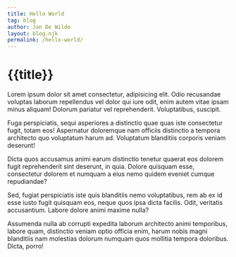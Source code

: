 ```yaml
---
title: Hello World
tag: blog
author: Jan De Wilde
layout: blog.njk
permalink: /hello-world/
---
```


# {{title}}

Lorem ipsum dolor sit amet consectetur, adipisicing elit. Odio recusandae voluptas laborum repellendus vel dolor qui iure odit, enim autem vitae ipsam minus aliquam! Dolorum pariatur vel reprehenderit. Voluptatibus, suscipit.

Fuga perspiciatis, sequi asperiores a distinctio quae quas iste consectetur fugit, totam eos! Aspernatur doloremque nam officiis distinctio a tempora architecto quo voluptatum harum ad. Voluptatum blanditiis corporis veniam deserunt!

Dicta quos accusamus animi earum distinctio tenetur quaerat eos dolorem fugit reprehenderit sint deserunt, in quia. Dolore quisquam esse, consectetur dolorem et numquam a eius nemo quidem eveniet cumque repudiandae?

Sed, fugiat perspiciatis iste quis blanditiis nemo voluptatibus, rem ab ex id esse iusto fugit quisquam eos, neque quos ipsa dicta facilis. Odit, veritatis accusantium. Labore dolore animi maxime nulla?

Assumenda nulla ab corrupti expedita laborum architecto animi temporibus, labore quam, distinctio veniam optio officia enim, harum nobis magni blanditiis nam molestias dolorum numquam quos mollitia tempora doloribus. Dicta, porro!


